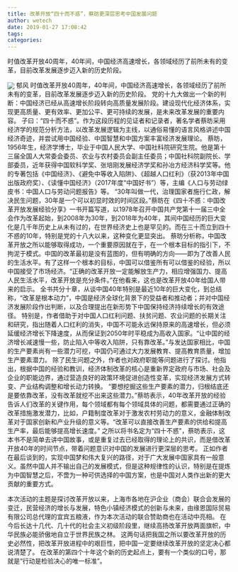 ```yaml
---
title: 改革开放“四十而不惑”，蔡昉更深层思考中国发展问题
author: wetech
date: 2019-01-27 17:08:42
tags: 
categories: 
---
```

时值改革开放40周年，40年间，中国经济高速增长，各领域经历了前所未有的变革，目前改革发展逐步迈入新的历史阶段。
<!-- more -->
<img align="center" border="0" src="https://imgcdn.yicai.com/uppics/images/2019/01/0d5a190bde269c5c4254f69ee729ed6e.jpg" />
郁风
时值改革开放40周年，40年间，中国经济高速增长，各领域经历了前所未有的变革，目前改革发展逐步迈入新的历史阶段。
党的十九大做出一个新的判断：中国经济已经从高速增长阶段转向高质量发展阶段。建设现代化经济体系，实现更高质量、更有效率、更加公平、更可持续的发展，是未来改革发展的重要内容。
子曰：“四十而不惑”。作为这段历程的见证者和记录者，著名学者蔡昉采用经济学的规范分析方法，以改革发展逻辑为主线，以通俗易懂的语言风格讲述中国经济奇迹，并尝试用中国经验、中国智慧和中国方案丰富经济发展理论。
蔡昉，1956年生，经济学博士，毕业于中国人民大学、中国社科院研究生院。他是第十三届全国人大常委会委员、农业与农村委员会副主任委员；中国社科院副院长、学部委员，近年获得中国软科学奖、张培刚发展经济学奖和孙冶方经济科学奖等。他的专著包括《中国经济》、《避免中等收入陷阱》、《超越人口红利》（获2013年中国出版政府奖）、《读懂中国经济》（2017年度“中国好书”）等，主编《人口与劳动绿皮书：中国人口与劳动问题报告》等。
“30年叫做一代，治理国家者施行仁政，解决民生问题，30年是一个可以初显时效的时间区段。”蔡昉在《四十不惑：中国改革开放发展经验分享》一书开篇写道，以1978年召开中国共产党第十一届三中全会作为改革起始，到2008年为30年，到2018年为40年，其间中国经历的巨大变化是几千年历史上从未有过的，在世界经济史上也是罕见的。而在三十而立到四十不惑的10年，特别是党的十八大以来，这种变化更显突出。
蔡昉分析称，中国改革开放之所以能够取得成功，一个重要原因就在于，在一个根本目标的指引下，不拘泥于模式。中国的改革最初是没有蓝图的，但有明确的方向——即为了改善人民的生活水平。有了这样一个根本的目标，中国可以借鉴所有可以借鉴的经验，所以中国接受了市场经济。“正确的改革开放一定能解放生产力，相应增强国力、提高人民生活水平，改革开放是充分条件。”在他看来，这也是改革开放40年给国人带来的启示。
全书共分十章，从谈中国40年特别是最近10年的巨大变化，到总结称，“改革是根本动力”，中国是经济全球化背景下的受益者和推动者；并对中国经济发展阶段作出判断，以及合理提出在新形势下中国保持经济持续增长的有效途径。
特别是，作者借助于对中国人口红利问题、扶贫问题、农业问题的长期关注和研究，指出随着人口红利的消失，中国不可能永远保持原来的高速增长，但必须延缓经济增长下降速度，从而保证到2050年时平稳成为高收入国家。“让中国的经济增长减速慢一些，防止陷入中等收入陷阱，只有靠改革。”与发达国家相比，中国的生产要素尚有一些潜力可挖，中国仍可通过大力发展教育、提高教育质量，增加生产要素潜力。
除了民生问题之外，作者也对政府职能等问题进行了探讨。他指出，根据中国的经验和教训，经济体制改革的核心是重新界定政府与市场、社会及企业的职能边界，通过营造良好的政策环境促进创造性变革，实现经济发展方式转变、产业结构调整和增长动力转换。
“要想挖掘这些生产要素的潜力，归根结底还是要依靠改革，没有改革就挖不出来这些潜力。”蔡昉表示，40年改革开放的经验告诉人们改革的关键作用，每个领域都有每个领域具体的问题，都需要通过正确的改革措施激发潜力，比如，户籍制度改革对于激发农村劳动力的意义，金融体制改革对于国家创新和产业升级的意义等。“改革可以直接改善生产要素的供给和提高生产率，最后能够提高增长速度。”
之所以将书名定为“四十不惑”，蔡昉表示，这本书不是简单去讲中国故事，或是重复过去已经取得的理论上的共识，而是借改革开放40年的时间节点，带着问题意识对中国的发展进行更深层的思考。
正如作者在最后谈到的，实现中国梦和伟大复兴的路径，对于广大发展中国家具有一般意义。虽然中国人并不输出自己的发展模式，但是这种规律性的认识，特别是在提炼为中国智慧之后，不啻为一种可供选择的中国方案，也是中国对人类作出新的更大贡献的重要方式。
 
 
本次活动的主题是探讨改革开放以来，上海市各地在沪企业（商会）联合会发展的变迁，民营经济的增长与发展，特色小镇经济模式的创新与未来，由缘恩国际贸易有限公司总代理的宜宾五粮液，作为本次活动的联合赞助商也在活动中亮相。
在今后长达十几代、几十代的社会主义初级阶段里，继续高扬改革开放两面旗帜，中华民族必能骄傲地自立于世界民族之林。
这两句话把我国之所以要改革开放的历史必然性，把改革开放进程中的艰巨性，把中国一定要继续改革开放的坚定决心都说清楚了。
在改革的第四个十年这个新的历史起点上，要有一个类似的口号，那就是“行动是检验决心的唯一标准”。
